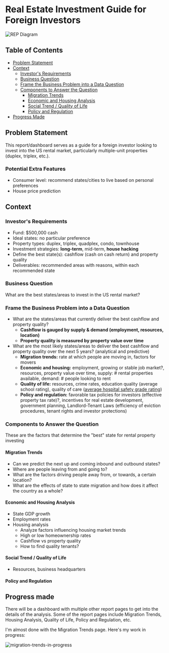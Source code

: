# Real Estate Investment Guide for Foreign Investors
![REP Diagram](https://github.com/user-attachments/assets/2800da61-f047-45de-8526-9f72f93ab7c8)



## Table of Contents

* [Problem Statement](#problem-statement)
* [Context](#context)
  * [Investor's Requirements](#investors-requirements)
  * [Business Question](#business-question)
  * [Frame the Business Problem into a Data Question](#frame-the-business-problem-into-a-data-question)
  * [Components to Answer the Question](#components-to-answer-the-question)
    * [Migration Trends](#migration-trends)
    * [Economic and Housing Analysis](#economic-and-housing-analysis)
    * [Social Trend / Quality of Life](#social-trend--quality-of-life)
    * [Policy and Regulation](#policy-and-regulation)
* [Progress Made](#progress-made)

## Problem Statement

This report/dashboard serves as a guide for a foreign investor looking to invest into the US rental market, particularly multiple-unit properties (duplex, triplex, etc.).

### Potential Extra Features

* Consumer level: recommend states/cities to live based on personal preferences
* House price prediction

## Context

### Investor's Requirements

* Fund: $500,000 cash
* Ideal states: no particular preference
* Property types: duplex, triplex, quadplex, condo, townhouse
* Investment strategies: **long-term**, mid-term, **house hacking**
* Define the best state(s): cashflow (cash on cash return) and property quality
* Deliverables: recommended areas with reasons, within each recommended state

### Business Question

What are the best states/areas to invest in the US rental market?

### Frame the Business Problem into a Data Question

* What are the states/areas that currently deliver the best cashflow and property quality?
	+ **Cashflow is gauged by supply & demand (employment, resources, location)**
	+ **Property quality is measured by property value over time**
* What are the most likely states/areas to deliver the best cashflow and property quality over the next 5 years? (analytical and predictive)
	+ **Migration trends:** rate at which people are moving in, factors for movers
	+ **Economic and housing:** employment, growing or stable job market?, resources, property value over time, supply: # rental properties available, demand: # people looking to rent
	+ **Quality of life:** resources, crime rates, education quality (average school rating), quality of care ([average hospital safety grade rating](https://www.hospitalsafetygrade.org/search?findBy=state&zip_code=&city=&state_prov=TX&hospital=))
	+ **Policy and regulation:** favorable tax policies for investors (effective property tax rate)?, incentives for real estate development, government planning, Landlord-Tenant Laws (efficiency of eviction procedures, tenant rights and investor protections)

### Components to Answer the Question

These are the factors that determine the "best" state for rental property investing

#### Migration Trends

* Can we predict the next up and coming inbound and outbound states?
* Where are people leaving from and going to?
* What are the factors driving people away from, or towards, a certain location?
* What are the effects of state to state migration and how does it affect the country as a whole?

#### Economic and Housing Analysis

* State GDP growth
* Employment rates
* Housing analysis
	+ Analyze factors influencing housing market trends
	+ High or low homeownership rates
	+ Cashflow vs property quality
	+ How to find quality tenants?

#### Social Trend / Quality of Life

* Resources, business headquarters

#### Policy and Regulation



## Progress made

There will be a dashboard with multiple other report pages to get into the details of the analysis.
Some of the report pages include Migration Trends, Housing Analysis, Quality of Life, Policy and Regulation, etc.

I'm almost done with the Migration Trends page. Here's my work in progress: 

![migration-trends-in-progress](https://github.com/user-attachments/assets/7d728657-e608-46a1-a13d-c322b4e0f253)
